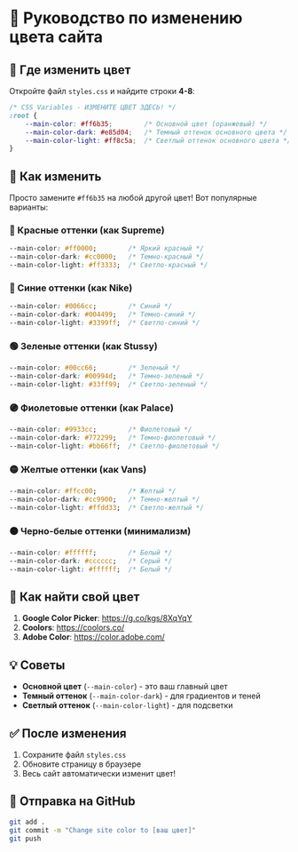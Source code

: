 # 🎨 Руководство по изменению цвета сайта

## 📍 Где изменить цвет

Откройте файл `styles.css` и найдите строки **4-8**:

```css
/* CSS Variables - ИЗМЕНИТЕ ЦВЕТ ЗДЕСЬ! */
:root {
    --main-color: #ff6b35;        /* Основной цвет (оранжевый) */
    --main-color-dark: #e85d04;   /* Темный оттенок основного цвета */
    --main-color-light: #ff8c5a;  /* Светлый оттенок основного цвета */
}
```

## 🎯 Как изменить

Просто замените `#ff6b35` на любой другой цвет! Вот популярные варианты:

### 🔴 Красные оттенки (как Supreme)
```css
--main-color: #ff0000;        /* Яркий красный */
--main-color-dark: #cc0000;   /* Темно-красный */
--main-color-light: #ff3333;  /* Светло-красный */
```

### 🔵 Синие оттенки (как Nike)
```css
--main-color: #0066cc;        /* Синий */
--main-color-dark: #004499;   /* Темно-синий */
--main-color-light: #3399ff;  /* Светло-синий */
```

### 🟢 Зеленые оттенки (как Stussy)
```css
--main-color: #00cc66;        /* Зеленый */
--main-color-dark: #00994d;   /* Темно-зеленый */
--main-color-light: #33ff99;  /* Светло-зеленый */
```

### 🟣 Фиолетовые оттенки (как Palace)
```css
--main-color: #9933cc;        /* Фиолетовый */
--main-color-dark: #772299;   /* Темно-фиолетовый */
--main-color-light: #bb66ff;  /* Светло-фиолетовый */
```

### 🟡 Желтые оттенки (как Vans)
```css
--main-color: #ffcc00;        /* Желтый */
--main-color-dark: #cc9900;   /* Темно-желтый */
--main-color-light: #ffdd33;  /* Светло-желтый */
```

### ⚫ Черно-белые оттенки (минимализм)
```css
--main-color: #ffffff;        /* Белый */
--main-color-dark: #cccccc;   /* Серый */
--main-color-light: #ffffff;  /* Белый */
```

## 🌈 Как найти свой цвет

1. **Google Color Picker**: https://g.co/kgs/8XqYqY
2. **Coolors**: https://coolors.co/
3. **Adobe Color**: https://color.adobe.com/

## 💡 Советы

- **Основной цвет** (`--main-color`) - это ваш главный цвет
- **Темный оттенок** (`--main-color-dark`) - для градиентов и теней
- **Светлый оттенок** (`--main-color-light`) - для подсветки

## ✅ После изменения

1. Сохраните файл `styles.css`
2. Обновите страницу в браузере
3. Весь сайт автоматически изменит цвет!

## 🚀 Отправка на GitHub

```bash
git add .
git commit -m "Change site color to [ваш цвет]"
git push
``` 